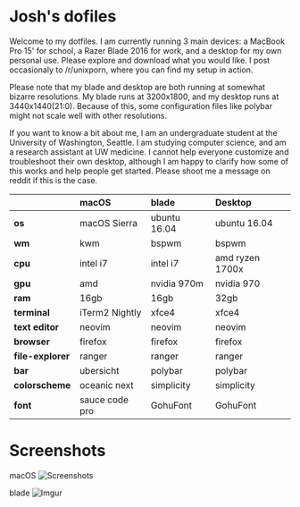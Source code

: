 # Josh's dofiles

Welcome to my dotfiles. I am currently running 3 main devices: a MacBook Pro 15' for school, a Razer Blade 2016 for work, and a desktop for my own personal use. Please explore and download what you would like. I post occasionaly to /r/unixporn, where you can find my setup in action. 

Please note that my blade and desktop are both running at somewhat bizarre resolutions. My blade runs at 3200x1800, and my desktop runs at 3440x1440(21:0). Because of this, some configuration files like polybar might not scale well with other resolutions. 

If you want to know a bit about me, I am an undergraduate student at the University of Washington, Seattle. I am studying computer science, and am a research assistant at UW medicine. I cannot help everyone customize and troubleshoot their own desktop, although I am happy to clarify how some of this works and help people get started. Please shoot me a message on reddit if this is the case. 

|              | macOS                | blade                 | Desktop                |
:--------------|:---------------------|:----------------------|:-----------------------|
|**os**            | macOS Sierra         | ubuntu 16.04          | ubuntu 16.04           |
|**wm**            | kwm                  | bspwm                 | bspwm                  |
|**cpu**           | intel i7             | intel i7              | amd ryzen 1700x        |
|**gpu**           | amd                  | nvidia 970m           | nvidia 970             |
|**ram**           | 16gb                 | 16gb                  | 32gb                   |
|**terminal**      | iTerm2 Nightly       | xfce4                 | xfce4                  |
|**text editor**   | neovim               | neovim                | neovim                 |
|**browser**       | firefox              | firefox               | firefox                |
|**file-explorer** | ranger               | ranger                | ranger                 |
|**bar**           | ubersicht            | polybar               | polybar                |
|**colorscheme**   | oceanic next         | simplicity            | simplicity             |
|**font**          | sauce code pro       | GohuFont              | GohuFont               |



# Screenshots

macOS
![Screenshots](http://i.imgur.com/2Y2dogj.jpg)

blade
![Imgur](http://i.imgur.com/t0bPUxP.jpg)


